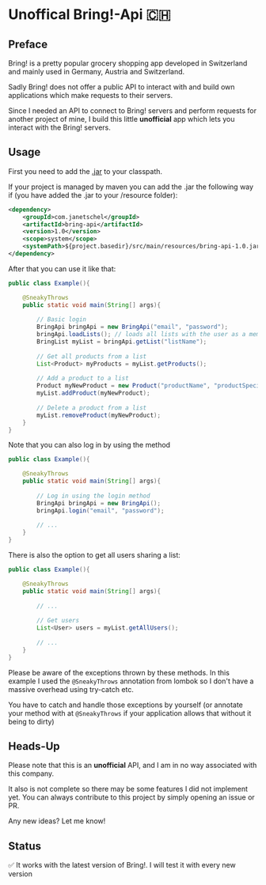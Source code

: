# Unoffical Bring!-Api 🇨🇭
## Preface
Bring! is a pretty popular grocery shopping app developed in Switzerland and mainly used in Germany, Austria and Switzerland.

Sadly Bring! does not offer a public API to interact with and build own applications which make requests to their servers.

Since I needed an API to connect to Bring! servers and perform requests for another project of mine, I build this little **unofficial**
app which lets you interact with the Bring! servers.

## Usage
First you need to add the [.jar](https://github.com/janetschel/bring-api-java/releases/tag/v1.0) to your classpath.

If your project is managed by maven you can add the .jar the following way if (you have added the .jar to your /resource folder):
```xml
<dependency>
	<groupId>com.janetschel</groupId>
   	<artifactId>bring-api</artifactId>
	<version>1.0</version>
	<scope>system</scope>
	<systemPath>${project.basedir}/src/main/resources/bring-api-1.0.jar</systemPath>
</dependency>
```

After that you can use it like that:

```Java
public class Example(){

    @SneakyThrows
    public static void main(String[] args){
        
        // Basic login
        BringApi bringApi = new BringApi("email", "password");
        bringApi.loadLists(); // loads all lists with the user as a member
        BringList myList = bringApi.getList("listName");
        
        // Get all products from a list
        List<Product> myProducts = myList.getProducts();
        
        // Add a product to a list
        Product myNewProduct = new Product("productName", "productSpecification");
        myList.addProduct(myNewProduct);
        
        // Delete a product from a list
        myList.removeProduct(myNewProduct);
    }
}
```

Note that you can also log in by using the method
```Java
public class Example(){

    @SneakyThrows
    public static void main(String[] args){
       
        // Log in using the login method
        BringApi bringApi = new BringApi();    
        bringApi.login("email", "password");
        
        // ...        
    }
}
``` 

There is also the option to get all users sharing a list:
```Java
public class Example(){

    @SneakyThrows
    public static void main(String[] args){
       
        // ...
        
        // Get users
        List<User> users = myList.getAllUsers();
        
        // ...        
    }
}

```


Please be aware of the exceptions thrown by these methods.
In this example I used the `@SneakyThrows` annotation from lombok so I don't have a massive overhead using try-catch etc.

You have to catch and handle those exceptions by yourself (or annotate your method with at `@SneakyThrows` if your application allows that without it being to dirty)

## Heads-Up
Please note that this is an **unofficial** API, and I am in no way associated with this company.

It also is not complete so there may be some features I did not implement yet. You can always contribute to this project by simply opening an issue or PR.

Any new ideas? Let me know!

## Status
✅ It works with the latest version of Bring!. I will test it with every new version
